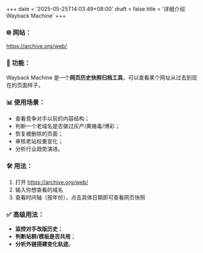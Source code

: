 +++
date = '2025-05-25T14:03:49+08:00'
draft = false
title = '详细介绍 Wayback Machine'
+++

### 🌐 网站：

https://archive.org/web/

### 📌 功能：

Wayback Machine 是一个**网页历史快照归档工具**，可以查看某个网址从过去到现在的页面样子。

### 📊 使用场景：

- 查看竞争对手以前的内容结构；
- 判断一个老域名是否做过灰产/黄赌毒/博彩；
- 恢复被删除的页面；
- 审核老站权重变化；
- 分析行业趋势演进。

### 🛠 用法：

1. 打开 https://archive.org/web/
2. 输入你想查看的域名
3. 查看时间轴（按年份），点击具体日期即可查看网页快照

### ✅ 高级用法：

- **监控对手改版历史**；
- **判断站群/模板是否共用**；
- **分析外链搭建变化轨迹**。
